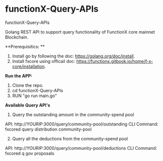# functionX-Query-APIs
functionX-Query-APIs

Golang REST API to support query functionality of FunctionX core mainnet Blockchain.

**Prerequisitics: **

1. Install go by following the doc: https://golang.org/doc/install. 
2. Install fxcore using officail doc: https://functionx.gitbook.io/home/f-x-core/installation.

**Run the APP:**

1. Clone the repo.
2. cd functionX-Query-APIs
3. RUN "go run main.go"

**Available Query API's**

1. Query the outstanding amount in the community-spend pool
  
  API: http://YOURIP:3000/query/community-pool/outstanding
	CLI Command: fxcored query distribution community-pool

2. Query all the deductions from the community-spend pool
  
  API: http://YOURIP:3000/query/community-pool/deductions
	CLI Command: fxcored q gov proposals


